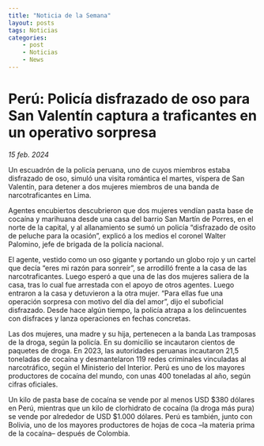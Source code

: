 ```yaml
---
title: "Noticia de la Semana"
layout: posts
tags: Noticias
categories: 
    - post
    - Noticias
    - News
---
```


# Perú: Policía disfrazado de oso para San Valentín captura a traficantes en un operativo sorpresa

_15 feb. 2024_ 

Un escuadrón de la policía peruana, uno de cuyos miembros estaba disfrazado de oso, simuló una visita romántica el martes, víspera de San Valentín, para detener a dos mujeres miembros de una banda de narcotraficantes en Lima.

Agentes encubiertos descubrieron que dos mujeres vendían pasta base de cocaína y marihuana desde una casa del barrio San Martín de Porres, en el norte de la capital, y al allanamiento se sumó un policía “disfrazado de osito de peluche para la ocasión”, explicó a los medios el coronel Walter Palomino, jefe de brigada de la policía nacional.

El agente, vestido como un oso gigante y portando un globo rojo y un cartel que decía “eres mi razón para sonreír”, se arrodilló frente a la casa de las narcotraficantes. Luego esperó a que una de las dos mujeres saliera de la casa, tras lo cual fue arrestada con el apoyo de otros agentes. Luego entraron a la casa y detuvieron a la otra mujer. “Para ellas fue una operación sorpresa con motivo del día del amor”, dijo el suboficial disfrazado. Desde hace algún tiempo, la policía atrapa a los delincuentes con disfraces y lanza operaciones en fechas concretas.

Las dos mujeres, una madre y su hija, pertenecen a la banda Las tramposas de la droga, según la policía. En su domicilio se incautaron cientos de paquetes de droga. En 2023, las autoridades peruanas incautaron 21,5 toneladas de cocaína y desmantelaron 119 redes criminales vinculadas al narcotráfico, según el Ministerio del Interior. Perú es uno de los mayores productores de cocaína del mundo, con unas 400 toneladas al año, según cifras oficiales.

Un kilo de pasta base de cocaína se vende por al menos USD $380 dólares en Perú, mientras que un kilo de clorhidrato de cocaína (la droga más pura) se vende por alrededor de USD $1.000 dólares. Perú es también, junto con Bolivia, uno de los mayores productores de hojas de coca –la materia prima de la cocaína– después de Colombia.


